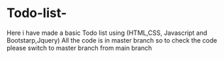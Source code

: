 # Todo-list-
Here i have made a basic Todo list using (HTML,CSS, Javascript and Bootstarp,Jquery)
All the code is in master branch so to check the code please switch to master branch from main branch


